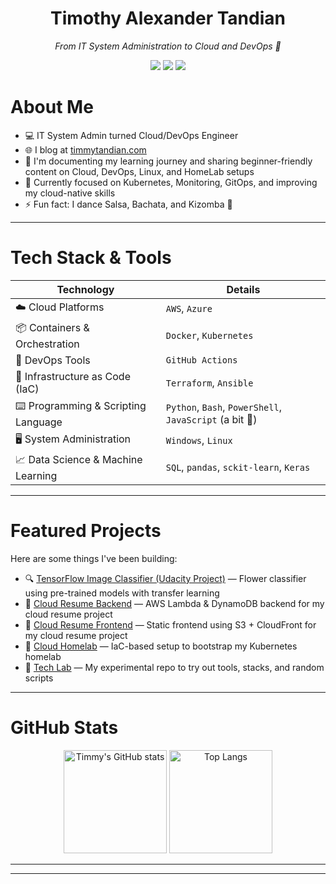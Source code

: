 <h1 align="center">Timothy Alexander Tandian</h1>
<p align="center">
  <i>From IT System Administration to Cloud and DevOps 🚀</i>
</p>

<p align="center">
  <a href="https://www.timmytandian.com" target="_blank"><img src="https://img.shields.io/badge/Blog-%230A5A0A.svg?style=for-the-badge&logo=hugo&logoColor=white"/></a>
  <a href="https://resume.timmytandian.com" target="_blank"><img src="https://img.shields.io/badge/Resume-%23FF6F61.svg?style=for-the-badge&logo=ReadMe&logoColor=white"/></a>
  <a href="https://www.linkedin.com/in/timothyalexandertandian/" target="_blank"><img src="https://img.shields.io/badge/LinkedIn-%230A66C2.svg?style=for-the-badge"/></a>
</p>

# About Me

- 💻 IT System Admin turned Cloud/DevOps Engineer
- 🌐 I blog at [timmytandian.com](https://www.timmytandian.com)
- 📜 I'm documenting my learning journey and sharing beginner-friendly content on Cloud, DevOps, Linux, and HomeLab setups
- 🎯 Currently focused on Kubernetes, Monitoring, GitOps, and improving my cloud-native skills
- ⚡ Fun fact: I dance Salsa, Bachata, and Kizomba 💃

---

# Tech Stack & Tools

| Technology                                                 | Details                                 |
| ---------------------------------------------------------- | --------------------------------------- |
| :cloud: Cloud Platforms                                    | `AWS`, `Azure`                          |
| :package: Containers & Orchestration                       | `Docker`, `Kubernetes`                  |
| :wrench: DevOps Tools                                      | `GitHub Actions`                        |
| :scroll: Infrastructure as Code (IaC)                      | `Terraform`, `Ansible`                  |
| :keyboard: Programming & Scripting Language                | `Python`, `Bash`, `PowerShell`, `JavaScript` (a bit :pinching_hand:)|
| :desktop_computer: System Administration                   | `Windows`, `Linux`                      |
| :chart_with_upwards_trend: Data Science & Machine Learning | `SQL`, `pandas`, `sckit-learn`, `Keras` |

---

# Featured Projects

Here are some things I've been building:

- 🔍 [TensorFlow Image Classifier (Udacity Project)](https://github.com/timmytandian/udacity-project2-tensorflow-classifier) — Flower classifier using pre-trained models with transfer learning
- 💼 [Cloud Resume Backend](https://github.com/timmytandian/myresume_backend) — AWS Lambda & DynamoDB backend for my cloud resume project
- 🎨 [Cloud Resume Frontend](https://github.com/timmytandian/myresume_frontend) — Static frontend using S3 + CloudFront for my cloud resume project
- 🏡 [Cloud Homelab](https://github.com/timmytandian/cloud-homelab) — IaC-based setup to bootstrap my Kubernetes homelab
- 🧪 [Tech Lab](https://github.com/timmytandian/lab) — My experimental repo to try out tools, stacks, and random scripts

---

# GitHub Stats

<p align="center">
  <img src="https://github-readme-stats.vercel.app/api?username=timmytandian&show_icons=true&theme=tokyonight" alt="Timmy's GitHub stats" height="165" />
  <img src="https://github-readme-stats.vercel.app/api/top-langs/?username=timmytandian&layout=compact&theme=tokyonight" alt="Top Langs" height="165" />
</p>


---
---
<!---
timmytandian/timmytandian is a ✨ special ✨ repository because its `README.md` (this file) appears on your GitHub profile.
You can click the Preview link to take a look at your changes.
--->
